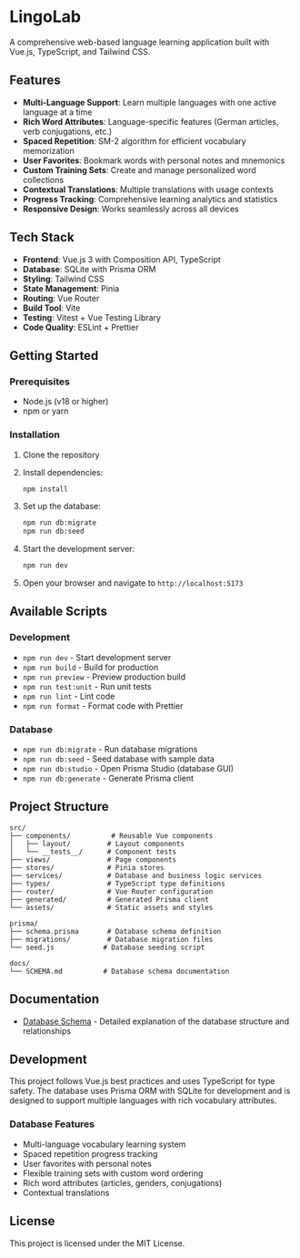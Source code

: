 # LingoLab

A comprehensive web-based language learning application built with Vue.js, TypeScript, and Tailwind CSS.

## Features

- **Multi-Language Support**: Learn multiple languages with one active language at a time
- **Rich Word Attributes**: Language-specific features (German articles, verb conjugations, etc.)
- **Spaced Repetition**: SM-2 algorithm for efficient vocabulary memorization
- **User Favorites**: Bookmark words with personal notes and mnemonics
- **Custom Training Sets**: Create and manage personalized word collections
- **Contextual Translations**: Multiple translations with usage contexts
- **Progress Tracking**: Comprehensive learning analytics and statistics
- **Responsive Design**: Works seamlessly across all devices

## Tech Stack

- **Frontend**: Vue.js 3 with Composition API, TypeScript
- **Database**: SQLite with Prisma ORM
- **Styling**: Tailwind CSS
- **State Management**: Pinia
- **Routing**: Vue Router
- **Build Tool**: Vite
- **Testing**: Vitest + Vue Testing Library
- **Code Quality**: ESLint + Prettier

## Getting Started

### Prerequisites

- Node.js (v18 or higher)
- npm or yarn

### Installation

1. Clone the repository
2. Install dependencies:
   ```bash
   npm install
   ```

3. Set up the database:
   ```bash
   npm run db:migrate
   npm run db:seed
   ```

4. Start the development server:
   ```bash
   npm run dev
   ```

5. Open your browser and navigate to `http://localhost:5173`

## Available Scripts

### Development
- `npm run dev` - Start development server
- `npm run build` - Build for production
- `npm run preview` - Preview production build
- `npm run test:unit` - Run unit tests
- `npm run lint` - Lint code
- `npm run format` - Format code with Prettier

### Database
- `npm run db:migrate` - Run database migrations
- `npm run db:seed` - Seed database with sample data
- `npm run db:studio` - Open Prisma Studio (database GUI)
- `npm run db:generate` - Generate Prisma client

## Project Structure

```
src/
├── components/          # Reusable Vue components
│   ├── layout/         # Layout components
│   └── __tests__/      # Component tests
├── views/              # Page components
├── stores/             # Pinia stores
├── services/           # Database and business logic services
├── types/              # TypeScript type definitions
├── router/             # Vue Router configuration
├── generated/          # Generated Prisma client
└── assets/             # Static assets and styles

prisma/
├── schema.prisma       # Database schema definition
├── migrations/         # Database migration files
└── seed.js            # Database seeding script

docs/
└── SCHEMA.md          # Database schema documentation
```

## Documentation

- [Database Schema](docs/SCHEMA.md) - Detailed explanation of the database structure and relationships

## Development

This project follows Vue.js best practices and uses TypeScript for type safety. The database uses Prisma ORM with SQLite for development and is designed to support multiple languages with rich vocabulary attributes.

### Database Features
- Multi-language vocabulary learning system
- Spaced repetition progress tracking
- User favorites with personal notes
- Flexible training sets with custom word ordering
- Rich word attributes (articles, genders, conjugations)
- Contextual translations

## License

This project is licensed under the MIT License.